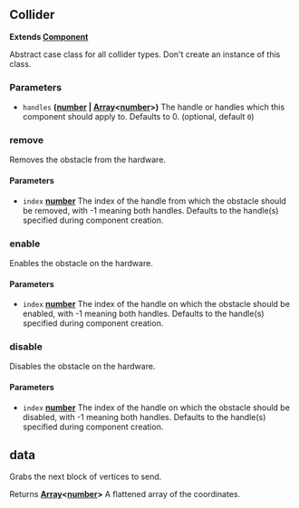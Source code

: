 <!-- Generated by documentation.js. Update this documentation by updating the source code. -->

## Collider

**Extends [Component](component.md)**

Abstract case class for all collider types. Don't create an
instance of this class.

### Parameters

-   `handles` **([number][1] \| [Array][2]&lt;[number][1]>)** The handle or handles which this
    component should apply to. Defaults to 0. (optional, default `0`)

### remove

Removes the obstacle from the hardware.

#### Parameters

-   `index` **[number][1]** The index of the handle from which the obstacle
    should be removed, with -1 meaning both handles. Defaults to the handle(s)
    specified during component creation.

### enable

Enables the obstacle on the hardware.

#### Parameters

-   `index` **[number][1]** The index of the handle on which the obstacle
    should be enabled, with -1 meaning both handles. Defaults to the handle(s)
    specified during component creation.

### disable

Disables the obstacle on the hardware.

#### Parameters

-   `index` **[number][1]** The index of the handle on which the obstacle
    should be disabled, with -1 meaning both handles. Defaults to the handle(s)
    specified during component creation.

## data

Grabs the next block of vertices to send.

Returns **[Array][2]&lt;[number][1]>** A flattened array of the coordinates.

[1]: https://developer.mozilla.org/docs/Web/JavaScript/Reference/Global_Objects/Number

[2]: https://developer.mozilla.org/docs/Web/JavaScript/Reference/Global_Objects/Array
